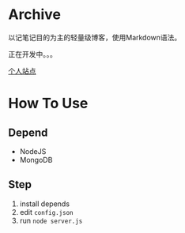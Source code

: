 # Archive

以记笔记目的为主的轻量级博客，使用Markdown语法。

正在开发中。。。

[个人站点](https://archive.lensual.space)

# How To Use

## Depend
* NodeJS
* MongoDB

## Step
1. install depends
2. edit `config.json`
3. run `node server.js`